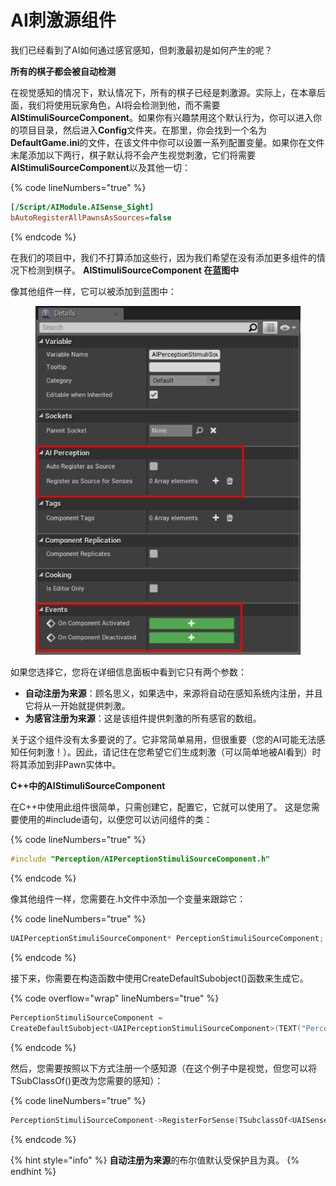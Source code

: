 # AI刺激源组件

我们已经看到了AI如何通过感官感知，但刺激最初是如何产生的呢？&#x20;

**所有的棋子都会被自动检测**

在视觉感知的情况下，默认情况下，所有的棋子已经是刺激源。实际上，在本章后面，我们将使用玩家角色，AI将会检测到他，而不需要**AIStimuliSourceComponent**。如果你有兴趣禁用这个默认行为，你可以进入你的项目目录，然后进入**Config**文件夹。在那里，你会找到一个名为**DefaultGame.ini**的文件，在该文件中你可以设置一系列配置变量。如果你在文件末尾添加以下两行，棋子默认将不会产生视觉刺激，它们将需要**AIStimuliSourceComponent**以及其他一切：

{% code lineNumbers="true" %}
```ini
[/Script/AIModule.AISense_Sight]
bAutoRegisterAllPawnsAsSources=false
```
{% endcode %}

在我们的项目中，我们不打算添加这些行，因为我们希望在没有添加更多组件的情况下检测到棋子。 **AIStimuliSourceComponent 在蓝图中**

像其他组件一样，它可以被添加到蓝图中：

<figure><img src="../../../.gitbook/assets/image (6) (1).png" alt=""><figcaption></figcaption></figure>

如果您选择它，您将在详细信息面板中看到它只有两个参数：&#x20;

* **自动注册为来源**：顾名思义，如果选中，来源将自动在感知系统内注册，并且它将从一开始就提供刺激。
* **为感官注册为来源**：这是该组件提供刺激的所有感官的数组。

&#x20;关于这个组件没有太多要说的了。它非常简单易用，但很重要（您的AI可能无法感知任何刺激！）。因此，请记住在您希望它们生成刺激（可以简单地被AI看到）时将其添加到非Pawn实体中。&#x20;

**C++中的AIStimuliSourceComponent**

在C++中使用此组件很简单，只需创建它，配置它，它就可以使用了。 这是您需要使用的#include语句，以便您可以访问组件的类：

{% code lineNumbers="true" %}
```cpp
#include "Perception/AIPerceptionStimuliSourceComponent.h"
```
{% endcode %}

像其他组件一样，您需要在.h文件中添加一个变量来跟踪它：

{% code lineNumbers="true" %}
```cpp
UAIPerceptionStimuliSourceComponent* PerceptionStimuliSourceComponent;
```
{% endcode %}

接下来，你需要在构造函数中使用CreateDefaultSubobject()函数来生成它。

{% code overflow="wrap" lineNumbers="true" %}
```cpp
PerceptionStimuliSourceComponent =
CreateDefaultSubobject<UAIPerceptionStimuliSourceComponent>(TEXT("PerceptionStimuliComponent"));
```
{% endcode %}

然后，您需要按照以下方式注册一个感知源（在这个例子中是视觉，但您可以将TSubClassOf()更改为您需要的感知）：

{% code lineNumbers="true" %}
```cpp
PerceptionStimuliSourceComponent->RegisterForSense(TSubclassOf<UAISense_Sight>());
```
{% endcode %}

{% hint style="info" %}
**自动注册为来源**的布尔值默认受保护且为真。
{% endhint %}
